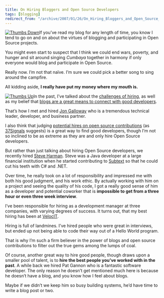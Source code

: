```yaml
---
title: On Hiring Bloggers and Open Source Developers
tags: [blogging]
redirect_from: "/archive/2007/01/26/On_Hiring_Bloggers_and_Open_Source_Developers.aspx/"
---
```


[![Thumbs
Down](https://haacked.com/images/haacked_com/WindowsLiveWriter/OnHiringBloggersandOpenSourceDevelopers_1135/605479_thumbs_down_with_clipping_path_thumb%5B5%5D.jpg)](https://haacked.com/images/haacked_com/WindowsLiveWriter/OnHiringBloggersandOpenSourceDevelopers_1135/605479_thumbs_down_with_clipping_path%5B7%5D.jpg)If
you’ve read my blog for any length of time, you know I tend to go on and
on about the virtues of blogging and participating in Open Source
projects.

You might even start to suspect that I think we could end wars, poverty,
and hunger and sit around singing *Cumbaya* together in harmony if only
everyone would blog and participate in Open Source.

Really now. I’m not that naïve. I’m sure we could pick a better song to
sing around the campfire.

All kidding aside, **I really have put my money where my mouth is.**

[![Thumbs
Up](https://haacked.com/images/haacked_com/WindowsLiveWriter/OnHiringBloggersandOpenSourceDevelopers_1135/605480_thumbs_up_with_clipping_path_thumb%5B5%5D.jpg)](https://haacked.com/images/haacked_com/WindowsLiveWriter/OnHiringBloggersandOpenSourceDevelopers_1135/605480_thumbs_up_with_clipping_path%5B9%5D.jpg)In
the past, I’ve talked about the [challenges of
hiring](https://haacked.com/archive/2005/12/16/Hiring_Is_Challenging.aspx "Hiring is Challenging"),
as well as my belief that [blogs are a great means to connect with good
developers](https://haacked.com/archive/2006/10/04/Better_Recruiting_Through_Blogistry.aspx "Better Recruiting Through Blogistry").

That’s how I met and hired [Jon
Galloway](http://weblogs.asp.net/jgalloway/ "Jon Galloway") who is a
tremendous technical leader, developer, and business partner.

I also think that judging [potential hires on open source
contributions](http://gettingreal.37signals.com/ch08_Actions_Not_Words.php "Open Source Contributions As a Recruitment Tool")
(as [37Signals](http://37Signals.com/ "37Signals software company")
suggests) is a great way to find good developers, though I’m not so
inclined to be as extreme as they are and only hire Open Source
developers.

But rather than just talking about hiring Open Source developers, we
recently hired [Steve
Harman](http://stevenharman.net/ "Steve Harman’s Blog"). Steve was a
Java developer at a large financial institution when he started
contributing to [Subtext](http://subtextproject.com/ "Subtext") so that
he could cut his teeth with C# and .NET.

Over time, he really took on a lot of responsibility and impressed me
with both his good judgment, and his work ethic. By actually working
with him on a project and seeing the quality of his code, I got a really
good sense of him as a developer and potential coworker that is
**impossible to get from a three hour or even three week interview**.

I’ve been responsible for hiring as a development manager at three
companies, with varying degrees of success. It turns out, that my best
hiring has been at [VelocIT](http://veloc-it.com/ "VelocIT").

Hiring is full of landmines. I’ve hired people who were great in
interviews, but ended up not being able to code their way out of a Hello
World program.

That is why I’m such a firm believer in the power of blogs and open
source contributions to filter out the true gems among the lumps of
coal.

Of course, another great way to hire good people, though draws upon a
smaller pool of talent, is to **hire the best people you’ve worked with
in the past**. A while back we hired Pat Gannon who is a fantastic
software developer. The only reason he doesn’t get mentioned much here
is because he doesn’t have a blog, and you know how I feel about blogs.

Maybe if we didn’t we keep him so busy building systems, he’d have time
to write a blog post or two.

